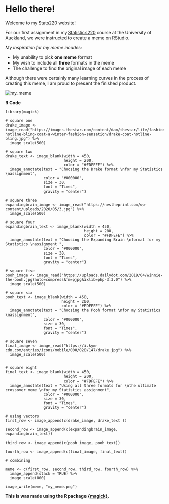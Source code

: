 # Hello there!
Welcome to my Stats220 website!

For our first assignment in my [Statistics220](https://courseoutline.auckland.ac.nz/dco/course/STATS/220/1223) course at the University of Auckland, we were instructed to create a meme on RStudio. 

*My inspiration for my meme incudes:*

<!--- unordered lists --->
* My unability to pick **one meme** format 
* My wish to include all **three** formats in the meme
* The challenge to find the original image of each meme 

Although there were certainly many learning curves in the process of creating this meme, I am proud to present the finished product.


![my_meme](https://user-images.githubusercontent.com/100745431/159103305-96ad46dd-5acf-4317-996c-39083114baef.png)

**R Code**

```
library(magick)

# square one 
drake_image <- image_read("https://images.thestar.com/content/dam/thestar/life/fashion_style/2015/11/07/drakes-hotline-bling-coat-a-winter-fashion-sensation/drake-coat-hotline-bling.jpg") %>% 
  image_scale(500)

# square two 
drake_text <- image_blank(width = 450,
                          height = 200, 
                          color = "#FDFEFE") %>%
  image_annotate(text = "Choosing the Drake format \nfor my Statistics \nassignment",
                 color = "#000000",
                 size = 30, 
                 font = "Times",
                 gravity = "center")

# square three
expandingbrain_image <- image_read("https://nestheprint.com/wp-content/uploads/2020/05/3.jpg") %>%
  image_scale(500)

# square four 
expandingbrain_text <- image_blank(width = 450,
                                   height = 200, 
                                   color = "#FDFEFE") %>%
  image_annotate(text = "Choosing the Expanding Brain \nformat for my Statistics \nassignment ",
                 color = "#000000",
                 size = 30, 
                 font = "Times",
                 gravity = "center")

# square five 
pooh_image <- image_read("https://uploads.dailydot.com/2019/04/winnie-the-pooh.jpg?auto=compress&fm=pjpg&ixlib=php-3.3.0") %>%
  image_scale(500)

# square six 
pooh_text <- image_blank(width = 450,
                         height = 200, 
                         color = "#FDFEFE") %>%
  image_annotate(text = "Choosing the Pooh format \nfor my Statistics \nassignment",
                 color = "#000000",
                 size = 30, 
                 font = "Times",
                 gravity = "center")

# square seven 
final_image <- image_read("https://i.kym-cdn.com/entries/icons/mobile/000/020/147/drake.jpg") %>%
  image_scale(500)


# square eight 
final_text <- image_blank(width = 450,
                          height = 200, 
                          color = "#FDFEFE") %>%
  image_annotate(text = "Using all three formats for \nthe ultimate crossover meme \nfor my Statistics assignment",
                 color = "#000000",
                 size = 30, 
                 font = "Times",
                 gravity = "center")

# using vectors
first_row <- image_append(c(drake_image, drake_text ))

second_row <- image_append(c(expandingbrain_image, expandingbrain_text))

third_row <- image_append(c(pooh_image, pooh_text))

fourth_row <- image_append(c(final_image, final_text))

# combining 

meme <- c(first_row, second_row, third_row, fourth_row) %>%
  image_append(stack = TRUE) %>%
  image_scale(800)

image_write(meme, "my_meme.png")
```
**This is was made using the R package [{magick}](https://cran.r-project.org/web/packages/magick/vignettes/intro.html).** 



